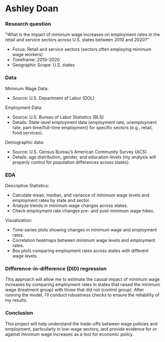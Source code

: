 # Ashley Doan 
### Research question



"What is the impact of minimum wage increases on employment rates in the retail and service sectors across U.S. states between 2010 and 2020?"
- Focus: Retail and service sectors (sectors often employing minimum wage workers)
- Timeframe: 2010–2020 
- Geographic Scope: U.S. states 

### Data
Minimum Wage Data:
  - Source: U.S. Department of Labor (DOL) 

Employment Data:
  - Source: U.S. Bureau of Labor Statistics (BLS)
  - Details: State-level employment data (employment rate, unemployment rate, part-time/full-time employment) for specific sectors (e.g., retail, food services).

Demographic data:
  - Source: U.S. Census Bureau’s American Community Survey (ACS)
  - Details: age distribution, gender, and education levels (my analysis will properly control for population differences across states).
 
### EDA 
Descriptive Statistics:

- Calculate mean, median, and variance of minimum wage levels and employment rates by state and sector.
- Analyze trends in minimum wage changes across states.
- Check employment rate changes pre- and post-minimum wage hikes.

Visualization:
- Time-series plots showing changes in minimum wage and employment rates.
- Correlation heatmaps between minimum wage levels and employment rates.
- Box plots comparing employment rates across states with different wage levels.


### Difference-in-difference (DID) regression 
This approach will allow me to estimate the causal impact of minimum wage increases by comparing employment rates in states that raised the minimum wage (treatment group) with those that did not (control group). After running the model, I’ll conduct robustness checks to ensure the reliability of my results. 

### Conclusion
This project will help understand the trade-offs between wage policies and employment, particularly in low-wage sectors, and provide evidence for or against minimum wage increases as a tool for economic policy.








